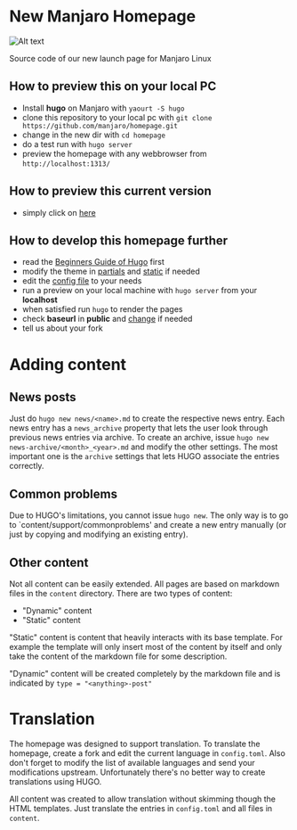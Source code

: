 New Manjaro Homepage
======================

![Alt text](/preview/manjaro-nhp.png?raw=true)

Source code of our new launch page for Manjaro Linux

## How to preview this on your local PC

* Install **hugo** on Manjaro with `yaourt -S hugo`
* clone this repository to your local pc with `git clone https://github.com/manjaro/homepage.git`
* change in the new dir with `cd homepage`
* do a test run with `hugo server`
* preview the homepage with any webbrowser from `http://localhost:1313/`

## How to preview this current version

* simply click on [here](https://manjaro.github.io/homepage/public/)

## How to develop this homepage further

* read the [Beginners Guide of Hugo](https://gohugo.io/overview/quickstart/) first
* modify the theme in [partials](https://github.com/manjaro/homepage/tree/gh-pages/themes/hugo-creative-theme/layouts/partials) and [static](https://github.com/manjaro/homepage/tree/gh-pages/themes/hugo-creative-theme/static) if needed
* edit the [config file](https://github.com/manjaro/homepage/blob/gh-pages/config.toml) to your needs
* run a preview on your local machine with `hugo server` from your **localhost**
* when satisfied run `hugo` to render the pages
* check **baseurl** in **public** and [change](https://github.com/manjaro/homepage/commit/8e3334067af2c5d40dc04eb402cf8100556b7fb3) if needed
* tell us about your fork

# Adding content

## News posts

Just do `hugo new news/<name>.md` to create the respective news entry.
Each news entry has a `news_archive` property that lets the user look through previous news entries via archive. To create an archive, issue `hugo new news-archive/<month>_<year>.md` and modify the other settings. The most important one is the `archive` settings that lets HUGO associate the entries correctly.

## Common problems

Due to HUGO's limitations, you cannot issue `hugo new`. The only way is to go to `content/support/commonproblems' and create a new entry manually (or just by copying and modifying an existing entry).

## Other content

Not all content can be easily extended. All pages are based on markdown files in the `content` directory. There are two types of content:

* "Dynamic" content
* "Static" content

"Static" content is content that heavily interacts with its base template. For example the template will only insert most of the content by itself and only take the content of the markdown file for some description.

"Dynamic" content will be created completely by the markdown file and is indicated by `type = "<anything>-post"`

# Translation

The homepage was designed to support translation. To translate the homepage, create a fork and edit the current language in `config.toml`. Also don't forget to modify the list of available languages and send your modifications upstream. Unfortunately there's no better way to create translations using HUGO.

All content was created to allow translation without skimming though the HTML templates. Just translate the entries in `config.toml` and all files in `content`.
